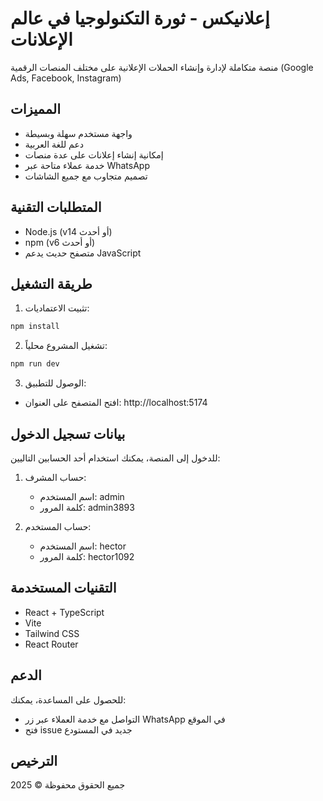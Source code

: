 # إعلانيكس - ثورة التكنولوجيا في عالم الإعلانات

منصة متكاملة لإدارة وإنشاء الحملات الإعلانية على مختلف المنصات الرقمية (Google Ads, Facebook, Instagram)

## المميزات

- واجهة مستخدم سهلة وبسيطة
- دعم للغة العربية
- إمكانية إنشاء إعلانات على عدة منصات
- خدمة عملاء متاحة عبر WhatsApp
- تصميم متجاوب مع جميع الشاشات

## المتطلبات التقنية

- Node.js (v14 أو أحدث)
- npm (v6 أو أحدث)
- متصفح حديث يدعم JavaScript

## طريقة التشغيل

1. تثبيت الاعتماديات:
```bash
npm install
```

2. تشغيل المشروع محلياً:
```bash
npm run dev
```

3. الوصول للتطبيق:
- افتح المتصفح على العنوان: http://localhost:5174

## بيانات تسجيل الدخول

للدخول إلى المنصة، يمكنك استخدام أحد الحسابين التاليين:

1. حساب المشرف:
   - اسم المستخدم: admin
   - كلمة المرور: admin3893

2. حساب المستخدم:
   - اسم المستخدم: hector
   - كلمة المرور: hector1092

## التقنيات المستخدمة

- React + TypeScript
- Vite
- Tailwind CSS
- React Router

## الدعم

للحصول على المساعدة، يمكنك:
- التواصل مع خدمة العملاء عبر زر WhatsApp في الموقع
- فتح issue جديد في المستودع

## الترخيص

جميع الحقوق محفوظة © 2025

